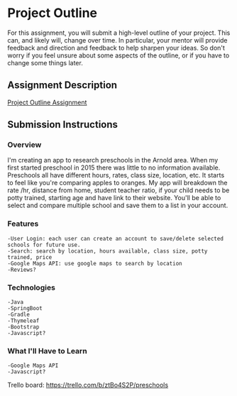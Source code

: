 # Project Outline
For this assignment, you will submit a high-level outline of your project. This can, and likely will, change over time. In particular, your mentor will provide feedback and direction and feedback to help sharpen your ideas. So don't worry if you feel unsure about some aspects of the outline, or if you have to change some things later.

## Assignment Description
[Project Outline Assignment](https://education.launchcode.org/liftoff/assignments/project-outline/)

## Submission Instructions

### Overview

I'm creating an app to research preschools in the Arnold area. When my first started preschool in 2015 there was little to no information available. Preschools all have different hours, rates, class size, location, etc. It starts to feel like you're comparing apples to oranges. My app will breakdown the rate /hr, distance from home, student teacher ratio, if your child needs to be potty trained, starting age and have link to their website. You'll be able to select and compare multiple school and save them to a list in your account.

### Features

	-User Login: each user can create an account to save/delete selected schools for future use.
	-Search: search by location, hours available, class size, potty trained, price
	-Google Maps API: use google maps to search by location
	-Reviews?
  
### Technologies

	-Java
	-SpringBoot
	-Gradle
	-Thymeleaf
	-Bootstrap
	-Javascript?

### What I'll Have to Learn

  	-Google Maps API
	-Javascript?
  
Trello board: 	https://trello.com/b/ztBo4S2P/preschools
